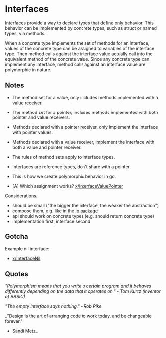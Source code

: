 # Interfaces

Interfaces provide a way to declare types that define only behavior. This
behavior can be implemented by concrete types, such as struct or named types,
via methods.

When a concrete type implements the set of methods for an interface, values of
the concrete type can be assigned to variables of the interface type. Then
method calls against the interface value actually call into the equivalent
method of the concrete value. Since any concrete type can implement any
interface, method calls against an interface value are polymorphic in nature.

## Notes

* The method set for a value, only includes methods implemented with a value receiver.
* The method set for a pointer, includes methods implemented with both pointer and value receivers.
* Methods declared with a pointer receiver, only implement the interface with pointer values.
* Methods declared with a value receiver, implement the interface with both a value and pointer receiver.
* The rules of method sets apply to interface types.
* Interfaces are reference types, don't share with a pointer.
* This is how we create polymorphic behavior in go.

* [A] Which assignment works? [x/InterfaceValuePointer](x/InterfaceValuePointer)

Considerations.

* should be small ("the bigger the interface, the weaker the abstraction")
* compose them, e.g. like in the [io package](https://golang.org/pkg/io/)
* api should work on concrete types (e.g. should return concrete type)
* implementation first, interface second

## Gotcha

Example nil interface:

* [x/InterfaceNil](x/InterfaceNil)

## Quotes

_"Polymorphism means that you write a certain program and it behaves differently
depending on the data that it operates on." - Tom Kurtz (inventor of BASIC)_

_"The empty interface says nothing." - Rob Pike_

_"Design is the art of arranging code to work today, and be changeable forever."
- Sandi Metz_